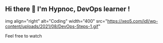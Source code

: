 ## Hi there 👋 I'm Hypnoc, DevOps learner !

img align="right" alt="Coding" width="400" src="https://xeo5.com/idl/wp-content/uploads/2021/08/DevOps-Steps-1.gif"

Feel free to watch

